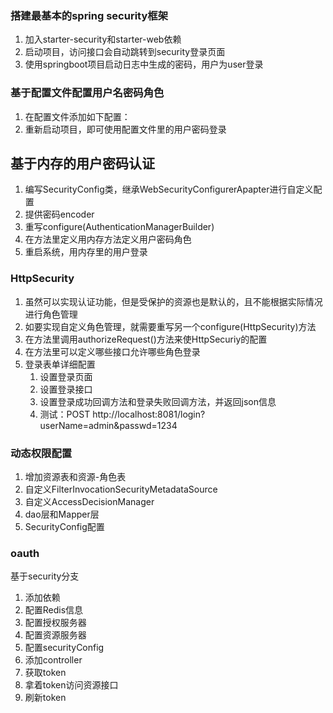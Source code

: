 ### 搭建最基本的spring security框架
1. 加入starter-security和starter-web依赖
2. 启动项目，访问接口会自动跳转到security登录页面
3. 使用springboot项目启动日志中生成的密码，用户为user登录

### 基于配置文件配置用户名密码角色
1. 在配置文件添加如下配置：
2. 重新启动项目，即可使用配置文件里的用户密码登录

## 基于内存的用户密码认证
1. 编写SecurityConfig类，继承WebSecurityConfigurerApapter进行自定义配置
2. 提供密码encoder
3. 重写configure(AuthenticationManagerBuilder)
4. 在方法里定义用内存方法定义用户密码角色
5. 重启系统，用内存里的用户登录

### HttpSecurity
1. 虽然可以实现认证功能，但是受保护的资源也是默认的，且不能根据实际情况进行角色管理
2. 如要实现自定义角色管理，就需要重写另一个configure(HttpSecurity)方法
3. 在方法里调用authorizeRequest()方法来使HttpSecuriy的配置
4. 在方法里可以定义哪些接口允许哪些角色登录
5. 登录表单详细配置
   1. 设置登录页面
   2. 设置登录接口
   3. 设置登录成功回调方法和登录失败回调方法，并返回json信息
   4. 测试：POST http://localhost:8081/login?userName=admin&passwd=1234


### 动态权限配置
1. 增加资源表和资源-角色表
2. 自定义FilterInvocationSecurityMetadataSource
3. 自定义AccessDecisionManager
4. dao层和Mapper层
5. SecurityConfig配置


### oauth
基于security分支
1. 添加依赖
2. 配置Redis信息
3. 配置授权服务器
4. 配置资源服务器
5. 配置securityConfig
6. 添加controller
7. 获取token
8. 拿着token访问资源接口
9. 刷新token


